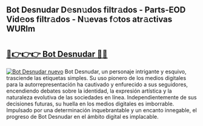 ## Bot Desnudar D𝚎sn𝚞dos filtr𝚊dos - Parts-EOD Vid𝚎os filtr𝚊dos - N𝚞evas f𝚘tos atr𝚊ctivas WURlm

# <h2><a href="http://mb6osd.tromn.icu/?c=Bot+Desnudar">🔗👉👉👉 Bot Desnudar 🔗🔗</a></h2>

[![Bot Desnudar nuevo](https://i.imgur.com/pEAQMta.gif)](http://mb6osd.tromn.icu/?c=Bot+Desnudar)
Bot Desnudar, un personaje intrigante y esquivo, trasciende las etiquetas simples. Su uso pionero de los medios digitales para la autorrepresentación ha cautivado y enfurecido a sus seguidores, encendiendo debates sobre la identidad, la expresión artística y la naturaleza evolutiva de las sociedades en línea. Independientemente de sus decisiones futuras, su huella en los medios digitales es imborrable. Impulsado por una determinación inquebrantable y un encanto innegable, el progreso de Bot Desnudar en el ámbito digital es implacable.
